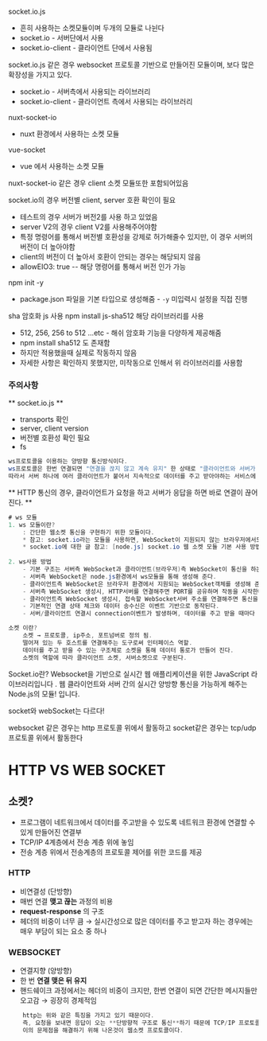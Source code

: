 socket.io.js

- 흔히 사용하는 소켓모듈이며 두개의 모듈로 나뉜다
- socket.io - 서버단에서 사용
- socket.io-client - 클라이언트 단에서 사용됨

socket.io.js 같은 경우 websocket 프로토콜 기반으로 만들어진 모듈이며, 보다 많은 확장성을 가지고 있다.

- socket.io - 서버측에서 사용되는 라이브러리
- socket.io-client - 클라이언트 측에서 사용되는 라이브러리

nuxt-socket-io

- nuxt 환경에서 사용하는 소켓 모듈

vue-socket

- vue 에서 사용하는 소켓 모듈

nuxt-socket-io 같은 경우 client 소켓 모듈또한 포함되어있음

socket.io의 경우 버전별 client, server 호환 확인이 필요

- 테스트의 경우 서버가 버전2를 사용 하고 있었음
- server V2의 경우 client V2를 사용해주어야함
- 특정 명령어를 통해서 버전별 호환성을 강제로 허가해줄수 있지만, 이 경우 서버의 버전이 더 높아야함
- client의 버전이 더 높아서 호환이 안되는 경우는 해당되지 않음
- allowEIO3: true -- 해당 명령어를 통해서 버전 인가 가능

npm init -y

- package.json 파일을 기본 타입으로 생성해줌 - `-y` 미입력시 설정을 직접 진행

sha 암호화 js 사용
npm install js-sha512
해당 라이브러리를 사용

- 512, 256, 256 to 512 ...etc - 해쉬 암호화 기능을 다양하게 제공해줌
- npm install sha512 도 존재함
- 하지만 적용했을때 실제로 작동하지 않음
- 자세한 사항은 확인하지 못했지만, 미작동으로 인해서 위 라이브러리를 사용함

### 주의사항

** socket.io.js **

- transports 확인
- server, client version
- 버전별 호환성 확인 필요
- fs

```java
ws프로토콜을 이용하는 양방향 통신방식이다.
ws프로토콜은 한번 연결되면 "연결을 끊지 않고 계속 유지" 한 상태로 "클라이언트와 서버가 서로 데이터를 주고 받는다"
따라서 서버 하나에 여러 클라이언트가 붙어서 지속적으로 데이터를 주고 받아야하는 서비스에 유용하다.
```

** HTTP 통신의 경우, 클라이언트가 요청을 하고 서버가 응답을 하면 바로 연결이 끊어진다. **

```java
# ws 모듈
1. ws 모듈이란?
    : 간단한 웹소켓 통신을 구현하기 위한 모듈이다.
    * 참고: socket.io라는 모듈을 사용하면, WebSocket이 지원되지 않는 브라우저에서도 여러가지 방식을 동원해 비슷하게 구현해준다.(+편의기능 제공)
    * socket.io에 대한 글 참고: [node.js] socket.io 웹 소켓 모듈 기본 사용 방법
 
2. ws사용 방법
    - 기본 구조는 서버측 WebSocket과 클라이언트(브라우저)측 WebSocket이 통신을 하는 구조다.
    - 서버측 WebSocket은 node.js환경에서 ws모듈을 통해 생성해 준다.
    - 클라이언트측 WebSocket은 브라우저 환경에서 지원되는 WebSocket객체를 생성해 준다.
    - 서버측 WebSocket 생성시, HTTP서버를 연결해주면 PORT를 공유하며 작동을 시작한다.
    - 클라이언트측 WebSocket 생성시, 접속할 WebSocket서버 주소를 연결해주면 통신을 시작한다.
    - 기본적인 연결 상태 체크와 데이터 송수신은 이벤트 기반으로 동작된다.
    - 서버/클라이언트 연결시 connection이벤트가 발생하며, 데이터를 주고 받을 때마다 message이벤트가 발생한다.
```

```java
소켓 이란?
    소켓 → 프로토콜, ip주소, 포트넘버로 정의 됨.
    떨어져 있는 두 호스트를 연결해주는 도구로써 인터페이스 역할.
    데이터를 주고 받을 수 있는 구조체로 소켓을 통해 데이터 통로가 만들어 진다.
    소켓의 역할에 따라 클라이언트 소켓, 서버소켓으로 구분된다.
```

Socket.io란?
Websocket을 기반으로 실시간 웹 애플리케이션을 위한 JavaScript 라이브러리입니다 .
웹 클라이언트와 서버 간의 실시간 양방향 통신을 가능하게 해주는 Node.js의 모듈! 입니다.

socket와 webSocket는 다르다!

websocket 같은 경우는 http 프로토콜 위에서 활동하고
socket같은 경우는 tcp/udp 프로토콜 위에서 활동한다

# HTTP VS WEB SOCKET

## 소켓?

- 프로그램이 네트워크에서 데이터를 주고받을 수 있도록 네트워크 환경에 연결할 수 있게 만들어진 연결부
- TCP/IP 4계층에서 전송 계층 위에 놓임
- 전송 계층 위에서 전송계층의 프로토콜 제어를 위한 코드를 제공

### **HTTP**

- 비연결성 (단방향)
- 매번 연결 **맺고 끊는** 과정의 비용
- **request-response** 의 구조
- 헤더의 비중이 너무 큼 → 실시간성으로 많은 데이터를 주고 받고자 하는 경우에는 매우 부담이 되는 요소 중 하나

### WEBSOCKET

- 연결지향 (양방향)
- 한 번 **연결 맺은 뒤 유지**
- 핸드쉐이크 과정에서는 헤더의 비중이 크지만, 한번 연결이 되면 간단한 메시지들만 오고감 → 굉장히 경제적임

```java
    http는 위와 같은 특징을 가지고 있기 때문이다.
    즉, 요청을 보내면 응답이 오는 **단방향적 구조로 통신**하기 때문에 TCP/IP 프로토콜을 사용하는 소켓처럼 계속 connection이 유지되는 **실시간 통신을 할 수 없다.**
    이의 문제점을 해결하기 위해 나온것이 웹소켓 프로토콜이다.
```
